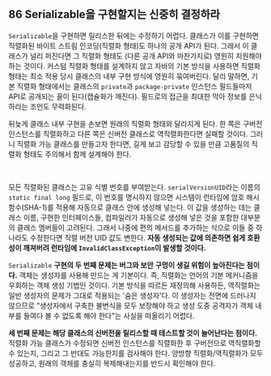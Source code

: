 ## 86 Serializable을 구현할지는 신중히 결정하라

`Serializable`을 구현하면 릴리스한 뒤에는 수정하기 어렵다. 클래스가 이를 구현하면 직렬화된 바이트 스트림 인코딩(직렬화 형태)도 하나의 공개 API가 된다. 그래서 이 클래스가 널리 퍼진다면 그 직렬화 형태도 (다른 공개 API와 마찬가지로) 영원히 지원해야 하는 것이다. 커스텀 직렬화 형태를 설계하지 않고 자바의 기본 방식을 사용하면 직렬화 형태는 최소 적용 당시 클래스의 내부 구현 방식에 영원히 묶여버린다. 달리 말하면, 기본 직렬화 형태에서는 클래스의 `private`과 `package-private` 인스턴스 필드들마저 API로 공개되는 꼴이 된다(캡슐화가 깨진다). 필드로의 접근을 최대한 막아 정보를 은닉하라는 조언도 무력화된다.

뒤늦게 클래스 내부 구현을 손보면 원래의 직렬화 형태와 달라지게 된다. 한 쪽은 구버전 인스턴스를 직렬화하고 다른 쪽은 신버전 클래스로 역직렬화한다면 실패할 것이다. 그러니 직렬화 가능 클래스를 만들고자 한다면, 길게 보고 감당할 수 있을 만큼 고품질의 직렬화 형태도 주의해서 함께 설계해야 한다.

<br />

모든 직렬화된 클래스는 고유 식별 번호를 부여받는다. `serialVersionUID`라는 이름의 `static final long` 필드로, 이 번호를 명시하지 않으면 시스템이 런타임에 암호 해시 함수(SHA-1)를 적용해 자동으로 클래스 안에 생성해 넣는다. 이 값을 생성하는 데는 클래스 이름, 구현한 인터페이스들, 컴파일러가 자동으로 생성해 넣은 것을 포함한 대부분의 클래스 멤버들이 고려된다. 그래서 나중에 편의 메서드를 추가하는 식으로 이들 중 하나라도 수정한다면 직렬 버전 UID 값도 변한다. **자동 생성되는 값에 의존하면 쉽게 호환성이 깨져버려 런타임에 `InvalidClassException`이 발생할 것이다.**

`Serializable` **구현의 두 번째 문제는 버그와 보안 구멍이 생길 위험이 높아진다는 점이다.** 객체는 생성자를 사용해 만드는 게 기본이다. 즉, 직렬화는 언어의 기본 메커니즘을 우회하는 객체 생성 기법인 것이다. 기본 방식을 따르든 재정의해 사용하든, 역직렬화는 일반 생성자의 문제가 그대로 적용되는 '숨은 생성자'다. 이 생성자는 전면에 드러나지 않으므로 "생성자에서 구축한 불변식을 모두 보장해야 하고 생성 도중 공격자가 객체 내부를 들여다 볼 수 없도록 해야 한다"는 사실을 떠올리기 어렵다.

**세 번째 문제는 해당 클래스의 신버전을 릴리스할 때 테스트할 것이 늘어난다는 점이다.** 직렬화 가능 클래스가 수정되면 신버전 인스턴스를 직렬화한 후 구버전으로 역직렬화할 수 있는지, 그리고 그 반대도 가능한지를 검사해야 한다. 양방향 직렬화/역직렬화가 모두 성공하고, 원래의 객체를 충실히 복제해내는지를 반드시 확인해야 한다.
